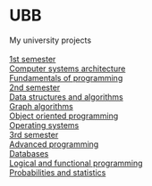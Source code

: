 # UBB
My university projects <br /> <br />
[1st semester](https://github.com/915-Nichifor-Dragos/UBB/tree/main/1st%20semester) <br />
     [Computer systems architecture](https://github.com/915-Nichifor-Dragos/UBB/tree/main/1st%20semester/Computer%20systems%20architecture) <br />
     [Fundamentals of programming](https://github.com/915-Nichifor-Dragos/UBB/tree/main/1st%20semester/Fundamentals%20of%20programming) <br />
[2nd semester](https://github.com/915-Nichifor-Dragos/UBB/tree/main/2nd%20semester) <br />
     [Data structures and algorithms](https://github.com/915-Nichifor-Dragos/UBB/tree/main/2nd%20semester/Data%20structures%20and%20alghoritms) <br />
     [Graph algorithms](https://github.com/915-Nichifor-Dragos/UBB/tree/main/2nd%20semester/Graph%20Algorithms) <br />
     [Object oriented programming](https://github.com/915-Nichifor-Dragos/UBB/tree/main/2nd%20semester/Object%20oriented%20programming) <br />
     [Operating systems](https://github.com/915-Nichifor-Dragos/UBB/tree/main/2nd%20semester/Operating%20systems) <br />
[3rd semester](https://github.com/915-Nichifor-Dragos/UBB/tree/main/3rd%20semester) <br />
     [Advanced programming](https://github.com/915-Nichifor-Dragos/UBB/tree/main/3rd%20semester/Advanced%20programming) <br />
     [Databases](https://github.com/915-Nichifor-Dragos/UBB/tree/main/3rd%20semester/Databases) <br />
     [Logical and functional programming](https://github.com/915-Nichifor-Dragos/UBB/tree/main/3rd%20semester/Logical%20and%20functional%20programming) <br />
     [Probabilities and statistics](https://github.com/915-Nichifor-Dragos/UBB/tree/main/3rd%20semester/Probabilities%20and%20statistics) <br />
